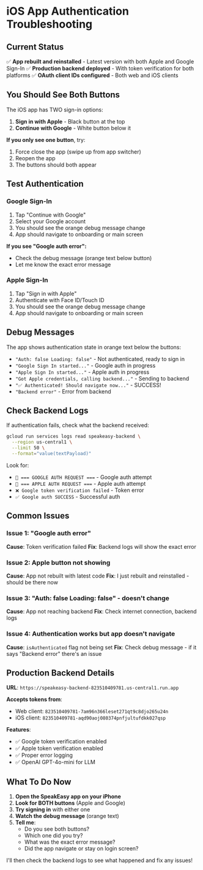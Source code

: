 # iOS App Authentication Troubleshooting

## Current Status

✅ **App rebuilt and reinstalled** - Latest version with both Apple and Google Sign-In
✅ **Production backend deployed** - With token verification for both platforms
✅ **OAuth client IDs configured** - Both web and iOS clients

## You Should See Both Buttons

The iOS app has TWO sign-in options:

1. **Sign in with Apple** - Black button at the top
2. **Continue with Google** - White button below it

**If you only see one button**, try:
1. Force close the app (swipe up from app switcher)
2. Reopen the app
3. The buttons should both appear

## Test Authentication

### Google Sign-In
1. Tap "Continue with Google"
2. Select your Google account
3. You should see the orange debug message change
4. App should navigate to onboarding or main screen

**If you see "Google auth error":**
- Check the debug message (orange text below button)
- Let me know the exact error message

### Apple Sign-In
1. Tap "Sign in with Apple"
2. Authenticate with Face ID/Touch ID
3. You should see the orange debug message change
4. App should navigate to onboarding or main screen

## Debug Messages

The app shows authentication state in orange text below the buttons:

- `"Auth: false Loading: false"` - Not authenticated, ready to sign in
- `"Google Sign In started..."` - Google auth in progress
- `"Apple Sign In started..."` - Apple auth in progress
- `"Got Apple credentials, calling backend..."` - Sending to backend
- `"✅ Authenticated! Should navigate now..."` - SUCCESS!
- `"Backend error"` - Error from backend

## Check Backend Logs

If authentication fails, check what the backend received:

```bash
gcloud run services logs read speakeasy-backend \
  --region us-central1 \
  --limit 50 \
  --format="value(textPayload)"
```

Look for:
- `🔵 === GOOGLE AUTH REQUEST ===` - Google auth attempt
- `🍎 === APPLE AUTH REQUEST ===` - Apple auth attempt
- `❌ Google token verification failed` - Token error
- `✅ Google auth SUCCESS` - Successful auth

## Common Issues

### Issue 1: "Google auth error"
**Cause**: Token verification failed
**Fix**: Backend logs will show the exact error

### Issue 2: Apple button not showing
**Cause**: App not rebuilt with latest code
**Fix**: I just rebuilt and reinstalled - should be there now

### Issue 3: "Auth: false Loading: false" - doesn't change
**Cause**: App not reaching backend
**Fix**: Check internet connection, backend logs

### Issue 4: Authentication works but app doesn't navigate
**Cause**: `isAuthenticated` flag not being set
**Fix**: Check debug message - if it says "Backend error" there's an issue

## Production Backend Details

**URL**: `https://speakeasy-backend-823510409781.us-central1.run.app`

**Accepts tokens from**:
- Web client: `823510409781-7am96n366leset271qt9c8djo265u24n`
- iOS client: `823510409781-aqd90aoj080374pnfjultufdkk027qsp`

**Features**:
- ✅ Google token verification enabled
- ✅ Apple token verification enabled
- ✅ Proper error logging
- ✅ OpenAI GPT-4o-mini for LLM

## What To Do Now

1. **Open the SpeakEasy app on your iPhone**
2. **Look for BOTH buttons** (Apple and Google)
3. **Try signing in** with either one
4. **Watch the debug message** (orange text)
5. **Tell me**:
   - Do you see both buttons?
   - Which one did you try?
   - What was the exact error message?
   - Did the app navigate or stay on login screen?

I'll then check the backend logs to see what happened and fix any issues!
